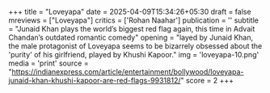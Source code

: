 +++
title = "Loveyapa"
date = 2025-04-09T15:34:26+05:30
draft = false
mreviews = ["Loveyapa"]
critics = ['Rohan Naahar']
publication = ''
subtitle = "Junaid Khan plays the world’s biggest red flag again, this time in Advait Chandan’s outdated romantic comedy"
opening = "layed by Junaid Khan, the male protagonist of Loveyapa seems to be bizarrely obsessed about the 'purity' of his girlfriend, played by Khushi Kapoor."
img = 'loveyapa-10.png'
media = 'print'
source = "https://indianexpress.com/article/entertainment/bollywood/loveyapa-junaid-khan-khushi-kapoor-are-red-flags-9931812/"
score = 2
+++

